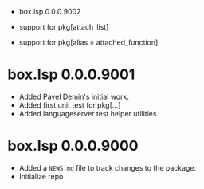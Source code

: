 * box.lsp 0.0.0.9002

* support for pkg[attach_list]
* support for pkg[alias = attached_function]

# box.lsp 0.0.0.9001

* Added Pavel Demin's initial work.
* Added first unit test for pkg[...]
* Added languageserver test helper utilities

# box.lsp 0.0.0.9000

* Added a `NEWS.md` file to track changes to the package.
* Initialize repo
